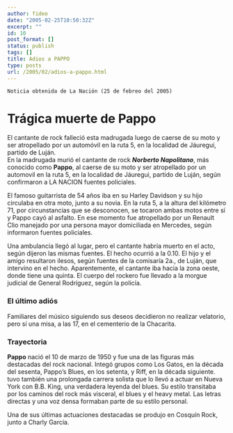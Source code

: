 ```yaml
---
author: fideo
date: "2005-02-25T10:50:32Z"
excerpt: ""
id: 10
post_format: []
status: publish
tags: []
title: Adios a PAPPO
type: posts
url: /2005/02/adios-a-pappo.html
---
```

`Noticia obtenida de La Nación (25 de febreo del 2005)`

# Trágica muerte de Pappo

El cantante de rock falleció esta madrugada luego de caerse de su moto y ser atropellado por un automóvil en la ruta 5, en la localidad de Jáuregui, partido de Luján.  
En la madrugada murió el cantante de rock _**Norberto Napolitano**_, más conocido como **Pappo**, al caerse de su moto y ser atropellado por un automovil en la ruta 5, en la localidad de Jáuregui, partido de Luján, según confirmaron a LA NACION fuentes policiales.

El famoso guitarrista de 54 años iba en su Harley Davidson y su hijo circulaba en otra moto, junto a su novia. En la ruta 5, a la altura del kilómetro 71, por circunstancias que se desconocen, se tocaron ambas motos entre sí y Pappo cayó al asfalto. En ese momento fue atropellado por un Renault Clio manejado por una persona mayor domiciliada en Mercedes, según informaron fuentes policiales.

Una ambulancia llegó al lugar, pero el cantante habría muerto en el acto, según dijeron las mismas fuentes. El hecho ocurrió a la 0.10. El hijo y el amigo resultaron ilesos, según fuentes de la comisaría 2a., de Luján, que intervino en el hecho. Aparentemente, el cantante iba hacia la zona oeste, donde tiene una quinta. El cuerpo del rockero fue llevado a la morgue judicial de General Rodríguez, según la policía.

### El último adiós

Familiares del músico siguiendo sus deseos decidieron no realizar velatorio, pero sí una misa, a las 17, en el cementerio de la Chacarita.

### Trayectoria

**Pappo** nació el 10 de marzo de 1950 y fue una de las figuras más destacadas del rock nacional. Integó grupos como Los Gatos, en la década del sesenta, Pappo’s Blues, en los setenta, y Riff, en la década siguiente. tuvo también una prolongada carrera solista que lo llevó a actuar en Nueva York con B.B. King, una verdadera leyenda del blues. Su estilo transitaba por los caminos del rock más visceral, el blues y el heavy metal. Las letras directas y una voz densa formaban parte de su estilo personal.

Una de sus últimas actuaciones destacadas se produjo en Cosquín Rock, junto a Charly García.
